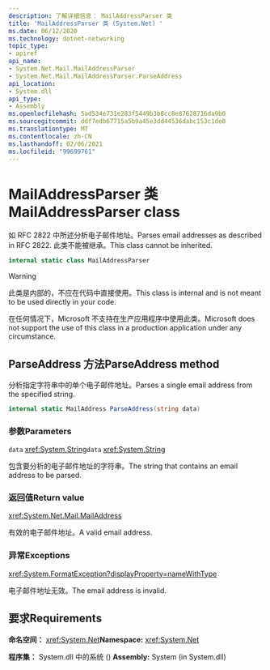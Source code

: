 ```yaml
---
description: 了解详细信息： MailAddressParser 类
title: 'MailAddressParser 类 (System.Net) '
ms.date: 06/12/2020
ms.technology: dotnet-networking
topic_type:
- apiref
api_name:
- System.Net.Mail.MailAddressParser
- System.Net.Mail.MailAddressParser.ParseAddress
api_location:
- System.dll
api_type:
- Assembly
ms.openlocfilehash: 5ad534e731e283f5449b3b8cc8e87628716da9b0
ms.sourcegitcommit: ddf7edb67715a5b9a45e3dd44536dabc153c1de0
ms.translationtype: MT
ms.contentlocale: zh-CN
ms.lasthandoff: 02/06/2021
ms.locfileid: "99699761"
---
```

# <a name="mailaddressparser-class"></a><span data-ttu-id="f05b1-103">MailAddressParser 类</span><span class="sxs-lookup"><span data-stu-id="f05b1-103">MailAddressParser class</span></span>

<span data-ttu-id="f05b1-104">如 RFC 2822 中所述分析电子邮件地址。</span><span class="sxs-lookup"><span data-stu-id="f05b1-104">Parses email addresses as described in RFC 2822.</span></span> <span data-ttu-id="f05b1-105">此类不能被继承。</span><span class="sxs-lookup"><span data-stu-id="f05b1-105">This class cannot be inherited.</span></span>

```csharp
internal static class MailAddressParser
```

> [!WARNING]
> <span data-ttu-id="f05b1-106">此类是内部的，不应在代码中直接使用。</span><span class="sxs-lookup"><span data-stu-id="f05b1-106">This class is internal and is not meant to be used directly in your code.</span></span>
>
> <span data-ttu-id="f05b1-107">在任何情况下，Microsoft 不支持在生产应用程序中使用此类。</span><span class="sxs-lookup"><span data-stu-id="f05b1-107">Microsoft does not support the use of this class in a production application under any circumstance.</span></span>

## <a name="parseaddress-method"></a><span data-ttu-id="f05b1-108">ParseAddress 方法</span><span class="sxs-lookup"><span data-stu-id="f05b1-108">ParseAddress method</span></span>

<span data-ttu-id="f05b1-109">分析指定字符串中的单个电子邮件地址。</span><span class="sxs-lookup"><span data-stu-id="f05b1-109">Parses a single email address from the specified string.</span></span>

```csharp
internal static MailAddress ParseAddress(string data)
```

### <a name="parameters"></a><span data-ttu-id="f05b1-110">参数</span><span class="sxs-lookup"><span data-stu-id="f05b1-110">Parameters</span></span>

<span data-ttu-id="f05b1-111">`data` <xref:System.String></span><span class="sxs-lookup"><span data-stu-id="f05b1-111">`data` <xref:System.String></span></span>

<span data-ttu-id="f05b1-112">包含要分析的电子邮件地址的字符串。</span><span class="sxs-lookup"><span data-stu-id="f05b1-112">The string that contains an email address to be parsed.</span></span>

### <a name="return-value"></a><span data-ttu-id="f05b1-113">返回值</span><span class="sxs-lookup"><span data-stu-id="f05b1-113">Return value</span></span>

<xref:System.Net.Mail.MailAddress>

<span data-ttu-id="f05b1-114">有效的电子邮件地址。</span><span class="sxs-lookup"><span data-stu-id="f05b1-114">A valid email address.</span></span>

### <a name="exceptions"></a><span data-ttu-id="f05b1-115">异常</span><span class="sxs-lookup"><span data-stu-id="f05b1-115">Exceptions</span></span>

<xref:System.FormatException?displayProperty=nameWithType>

<span data-ttu-id="f05b1-116">电子邮件地址无效。</span><span class="sxs-lookup"><span data-stu-id="f05b1-116">The email address is invalid.</span></span>

## <a name="requirements"></a><span data-ttu-id="f05b1-117">要求</span><span class="sxs-lookup"><span data-stu-id="f05b1-117">Requirements</span></span>

<span data-ttu-id="f05b1-118">**命名空间：** <xref:System.Net></span><span class="sxs-lookup"><span data-stu-id="f05b1-118">**Namespace:** <xref:System.Net></span></span>

<span data-ttu-id="f05b1-119">**程序集：** System.dll 中的系统 () </span><span class="sxs-lookup"><span data-stu-id="f05b1-119">**Assembly:** System (in System.dll)</span></span>
